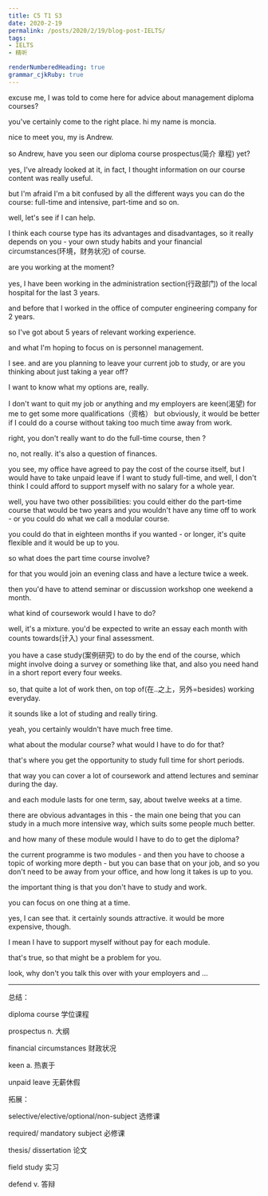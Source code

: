 ```yaml
---
title: C5 T1 S3
date: 2020-2-19
permalink: /posts/2020/2/19/blog-post-IELTS/ 
tags: 
- IELTS
- 精听

renderNumberedHeading: true
grammar_cjkRuby: true
---
```


excuse me, I was told to come here for advice about management diploma courses?

you've certainly come to the right place. hi my name is moncia.

nice to meet you, my is Andrew.

so Andrew, have you seen our diploma course prospectus(简介 章程) yet?

yes, I've already looked at it, in fact, I thought information on our course content was really useful.

but I'm afraid I'm a bit confused by all the different ways you can do the course: full-time and intensive, part-time and so on.

well, let's see if I can help.

I think each course type has its advantages and disadvantages, so it really depends on you - your own study habits and your financial circumstances(环境，财务状况) of course.

are you working at the moment?

yes, I have been working in the administration section(行政部门) of the local hospital for the last 3 years.

and before that I worked in the office of computer engineering company for 2 years.

so I've got about 5 years of relevant working experience.

and what I'm hoping to focus on is personnel management.

I see. and are you planning to leave your current job to study, or are you thinking about just taking a year off?

I want to know what my options are, really.

I don't want to quit my job or anything and my employers are keen(渴望) for me to get some more qualifications（资格） but obviously, it would be better if I could do a course without taking too much time away from work.

right, you don't really want to do the full-time course, then ?

no, not really. it's also a question of finances.

you see, my office have agreed to pay the cost of the course itself, but I would have to take unpaid leave if I want to study full-time, and well, I don't think I could afford to support myself with no salary for a whole year.

well, you have two other possibilities: you could either do the part-time course that would be two years and you wouldn't have any time off to work - or you could do what we call a modular course.

you could do that in eighteen months if you wanted - or longer, it's quite flexible and it would be up to you.

so what does the part time course involve?

for that you would join an evening class and have a lecture twice a week.

then you'd have to attend seminar or discussion workshop one weekend a month.

what kind of coursework would I have to do?

well, it's a mixture. you'd be expected to write an essay each month with counts towards(计入) your final assessment.

you have a case study(案例研究) to do by the end of the course, which might involve doing a survey or something like that, and also you need hand in a short report every four weeks.

so, that quite a lot of work then, on top of(在..之上，另外=besides) working everyday.

it sounds like a lot of studing and really tiring.

yeah, you certainly wouldn't have much free time.

what about the modular course? what would I have to do for that?

that's where you get the opportunity to study full time for short periods.

that way you can cover a lot of coursework and attend lectures and seminar during the day.

and each module lasts for one term, say, about twelve weeks at a time.

there are obvious advantages in this - the main one being that you can study in a much more intensive way, which suits some people much better.

and how many of these module would I have to do to get the diploma?

the current programme is two modules - and then you have to choose a topic of working more depth - but you can base that on your job, and so you don't need to be away from your office, and how long it takes is up to you.

the important thing is that you don't have to study and work. 

you can focus on one thing at a time.

yes, I can see that. it certainly sounds attractive. it would be more expensive, though.

I mean I have to support myself without pay for each module.

that's true, so that might be a problem for you.

look, why don't you talk this over with your employers and ...


---

总结：

diploma course  学位课程

prospectus  n. 大纲

financial circumstances  财政状况

keen  a. 热衷于

unpaid leave  无薪休假

拓展：

selective/elective/optional/non-subject  选修课

required/ mandatory subject  必修课

thesis/ dissertation  论文

field study  实习

defend  v. 答辩